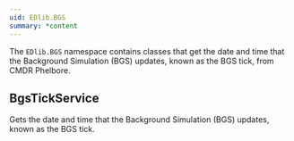 ```yaml
---
uid: EDlib.BGS
summary: *content
---
```

The `EDlib.BGS` namespace contains classes that get the date and time that the Background Simulation (BGS) updates, known as the BGS tick, from CMDR Phelbore.

## BgsTickService
Gets the date and time that the Background Simulation (BGS) updates, known as the BGS tick.
